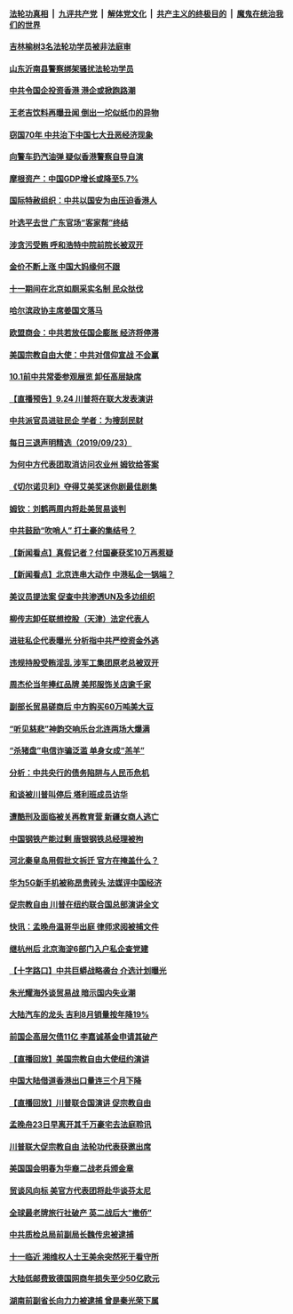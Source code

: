 ####  [法轮功真相](../../../../basic/blob/master/README.md?t=09241352) &nbsp;|&nbsp; [九评共产党](../../../../9ping.md/blob/master/README.md?t=09241352) &nbsp;|&nbsp; [解体党文化](../../../../jtdwh.md/blob/master/README.md?t=09241352)  &nbsp;|&nbsp; [共产主义的终极目的](../../../../gczydzjmd.md/blob/master/README.md?t=09241352) &nbsp;|&nbsp; [魔鬼在统治我们的世界](../../../../mgztzwmdsj.md/blob/master/README.md?t=09241352) 

#### [吉林榆树3名法轮功学员被非法庭审](../pages/nsc413/n11516642.md?t=09241352) 

#### [山东沂南县警察绑架骚扰法轮功学员](../pages/nsc413/n11523456.md?t=09241352) 

#### [中共令国企投资香港 港企或掀跑路潮](../pages/nsc413/n11543093.md?t=09241352) 

#### [王老吉饮料再曝丑闻 倒出一坨似纸巾的异物](../pages/nsc413/n11543204.md?t=09241352) 

#### [窃国70年 中共治下中国七大丑恶经济现象](../pages/nsc413/n11542588.md?t=09241352) 

#### [向警车扔汽油弹 疑似香港警察自导自演](../pages/nsc413/n11543198.md?t=09241352) 


#### [摩根资产：中国GDP增长或降至5.7%](../pages/nsc413/n11542887.md?t=09241352) 

#### [国际特赦组织：中共以国安为由压迫香港人](../pages/nsc413/n11543044.md?t=09241352) 

#### [叶选平去世 广东官场“客家帮”终结](../pages/nsc413/n11542595.md?t=09241352) 

#### [涉贪污受贿 呼和浩特中院前院长被双开](../pages/nsc413/n11542704.md?t=09241352) 

#### [金价不断上涨 中国大妈缘何不跟](../pages/nsc413/n11542431.md?t=09241352) 

#### [十一期间在北京如厕采实名制 民众挞伐](../pages/nsc413/n11542425.md?t=09241352) 

#### [哈尔滨政协主席姜国文落马](../pages/nsc413/n11542748.md?t=09241352) 

#### [欧盟商会：中共若放任国企膨胀 经济将停滞](../pages/nsc413/n11542705.md?t=09241352) 

#### [美国宗教自由大使：中共对信仰宣战 不会赢](../pages/nsc413/n11542282.md?t=09241352) 

#### [10.1前中共常委参观展览 卸任高层缺席](../pages/nsc413/n11542450.md?t=09241352) 

#### [【直播预告】9.24 川普将在联大发表演讲](../pages/nsc413/n11541984.md?t=09241352) 

#### [中共派官员进驻民企 学者：为搜刮民财](../pages/nsc413/n11542087.md?t=09241352) 

#### [每日三退声明精选（2019/09/23）](../pages/nsc413/n11542396.md?t=09241352) 

#### [为何中方代表团取消访问农业州 姆钦给答案](../pages/nsc413/n11542073.md?t=09241352) 

#### [《切尔诺贝利》夺得艾美奖迷你剧最佳剧集](../pages/nsc413/n11541164.md?t=09241352) 

#### [姆钦：刘鹤两周内将赴美贸易谈判](../pages/nsc413/n11541997.md?t=09241352) 

#### [中共鼓励“吹哨人” 打土豪的集结号？](../pages/nsc413/n11542076.md?t=09241352) 

#### [【新闻看点】真假记者？付国豪获奖10万再惹疑](../pages/nsc413/n11541603.md?t=09241352) 

#### [【新闻看点】北京连串大动作 中港私企一锅端？](../pages/nsc413/n11541250.md?t=09241352) 

#### [美议员提法案 促查中共渗透UN及多边组织](../pages/nsc413/n11541838.md?t=09241352) 

#### [柳传志卸任联想控股（天津）法定代表人](../pages/nsc413/n11541873.md?t=09241352) 

#### [进驻私企代表曝光 分析指中共严控资金外逃](../pages/nsc413/n11540914.md?t=09241352) 

#### [违规持股受贿淫乱 涉军工集团原老总被双开](../pages/nsc413/n11541542.md?t=09241352) 

#### [周杰伦当年捧红品牌 美邦服饰关店逾千家](../pages/nsc413/n11541770.md?t=09241352) 

#### [副部长贸易磋商后 中方购买60万吨美大豆](../pages/nsc413/n11541822.md?t=09241352) 

#### [“听见慈悲”神韵交响乐台北连两场大爆满](../pages/nsc413/n11541756.md?t=09241352) 

#### [“杀猪盘”电信诈骗泛滥 单身女成“羔羊”](../pages/nsc413/n11541507.md?t=09241352) 

#### [分析：中共央行的债务陷阱与人民币危机](../pages/nsc413/n11541106.md?t=09241352) 

#### [和谈被川普叫停后 塔利班成员访华](../pages/nsc413/n11541495.md?t=09241352) 

#### [遭酷刑及面临被关再教育营 新疆女商人逃亡](../pages/nsc413/n11541499.md?t=09241352) 

#### [中国钢铁产能过剩 唐银钢铁总经理被拘](../pages/nsc413/n11541125.md?t=09241352) 

#### [河北秦皇岛用假批文拆迁 官方在掩盖什么？](../pages/nsc413/n11541235.md?t=09241352) 

#### [华为5G新手机被称昂贵砖头 法媒评中国经济](../pages/nsc413/n11540879.md?t=09241352) 

#### [促宗教自由 川普在纽约联合国总部演讲全文](../pages/nsc413/n11541496.md?t=09241352) 

#### [快讯：孟晚舟温哥华出庭 律师求阅被捕文件](../pages/nsc413/n11541464.md?t=09241352) 

#### [继杭州后 北京海淀6部门入户私企查党建](../pages/nsc413/n11541317.md?t=09241352) 

#### [【十字路口】中共巨蟒战略袭台 介选计划曝光](../pages/nsc413/n11540916.md?t=09241352) 

#### [朱光耀海外谈贸易战 暗示国内失业潮](../pages/nsc413/n11541187.md?t=09241352) 

#### [大陆汽车的龙头 吉利8月销量按年降19%](../pages/nsc413/n11541134.md?t=09241352) 

#### [前国企高层欠债11亿 李嘉诚基金申请其破产](../pages/nsc413/n11541114.md?t=09241352) 

#### [【直播回放】美国宗教自由大使纽约演讲](../pages/nsc413/n11541314.md?t=09241352) 

#### [中国大陆借道香港出口量连三个月下降](../pages/nsc413/n11540902.md?t=09241352) 

#### [【直播回放】川普联合国演讲 促宗教自由](../pages/nsc413/n11537578.md?t=09241352) 

#### [孟晚舟23日早离开其千万豪宅去法庭聆讯](../pages/nsc413/n11541346.md?t=09241352) 

#### [川普联大促宗教自由 法轮功代表获邀出席](../pages/nsc413/n11540841.md?t=09241352) 

#### [美国国会明春为华裔二战老兵颁金章](../pages/nsc413/n11539844.md?t=09241352) 

#### [贸谈风向标 美官方代表团将赴华谈芬太尼](../pages/nsc413/n11540988.md?t=09241352) 

#### [全球最老牌旅行社破产 英二战后大“撤侨”](../pages/nsc413/n11540907.md?t=09241352) 


#### [中共质检总局前副局长魏传忠被逮捕](../pages/nsc413/n11540600.md?t=09241352) 

#### [十一临近 湘维权人士王美余突然死于看守所](../pages/nsc413/n11540410.md?t=09241352) 

#### [大陆低邮费致德国网商年损失至少50亿欧元](../pages/nsc413/n11540184.md?t=09241352) 

#### [湖南前副省长向力力被逮捕 曾是秦光荣下属](../pages/nsc413/n11540656.md?t=09241352) 

